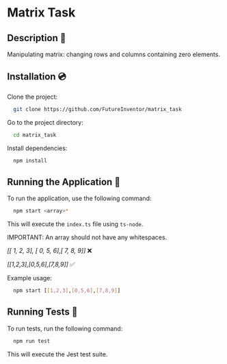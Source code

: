 
# Matrix Task

## Description 📝

Manipulating matrix: changing rows and columns containing zero elements.




## Installation 💿

Clone the project:

```bash
  git clone https://github.com/FutureInventor/matrix_task
```

Go to the project directory:

```bash
  cd matrix_task
```

Install dependencies:

```bash
  npm install
```


## Running the Application 🚀

To run the application, use the following command:

```bash
  npm start <array>*
```

This will execute the `index.ts` file using `ts-node`.

IMPORTANT: An array should not have any whitespaces.

*[[ 1, 2, 3], [ 0, 5, 6],[ 7, 8, 9]]* ❌

*[[1,2,3],[0,5,6],[7,8,9]]* ✅

Example usage:

```bash
  npm start [[1,2,3],[0,5,6],[7,8,9]]
```



## Running Tests 🧪

To run tests, run the following command:

```bash
  npm run test
```

This will execute the Jest test suite.

